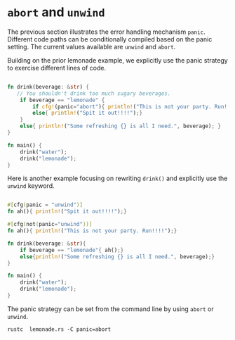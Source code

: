 # `abort` and `unwind`

The previous section illustrates the error handling mechanism `panic`.  Different code paths can be conditionally compiled based on the panic setting. The current values available are `unwind` and `abort`. 


Building on the prior lemonade example, we explicitly use the panic strategy to exercise different lines of code.  

```rust

fn drink(beverage: &str) {
   // You shouldn't drink too much sugary beverages.
    if beverage == "lemonade" {
        if cfg!(panic="abort"){ println!("This is not your party. Run!!!!");}
        else{ println!("Spit it out!!!!");}
    }
    else{ println!("Some refreshing {} is all I need.", beverage); }
}

fn main() {
    drink("water");
    drink("lemonade");
}
```

Here is another example focusing on rewriting `drink()` and explicitly use the `unwind` keyword.

```rust

#[cfg(panic = "unwind")]
fn ah(){ println!("Spit it out!!!!");}

#[cfg(not(panic="unwind"))]
fn ah(){ println!("This is not your party. Run!!!!");}

fn drink(beverage: &str){
    if beverage == "lemonade"{ ah();}
    else{println!("Some refreshing {} is all I need.", beverage);}
}

fn main() {
    drink("water");
    drink("lemonade");
}
```

The panic strategy can be set from the command line by using `abort` or `unwind`.

```console
rustc  lemonade.rs -C panic=abort
```

